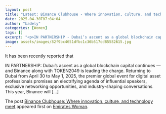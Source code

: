 ```yaml
---
layout: post
title: "Latest: Binance Clubhouse - Where innovation, culture, and tech meet"
date: 2025-04-30T07:04:04
author: "badely"
categories: [Women]
tags: []
excerpt: "<p>IN PARTNERSHIP - Dubai’s ascent as a global blockchain capital continues — and Binance along with TOKEN2049 is leading the charge. Returning to Duba"
image: assets/images/82f9bc4651dfbc1c36b517cd85582615.jpg
---
```


It has been recently reported that <p>IN PARTNERSHIP: Dubai’s ascent as a global blockchain capital continues — and Binance along with TOKEN2049 is leading the charge. Returning to Dubai from April 30 to May 1, 2025, the premier global event for digital asset professionals promises an electrifying agenda of influential speakers, exclusive networking opportunities, and industry-shaping conversations. This year, Binance will [&#8230;]</p>
<p>The post <a href="https://emirateswoman.com/binance-clubhouse-where-innovation-culture-and-technology-meet/" rel="nofollow">Binance Clubhouse: Where innovation, culture, and technology meet</a> appeared first on <a href="https://emirateswoman.com" rel="nofollow">Emirates Woman</a>.</p>

